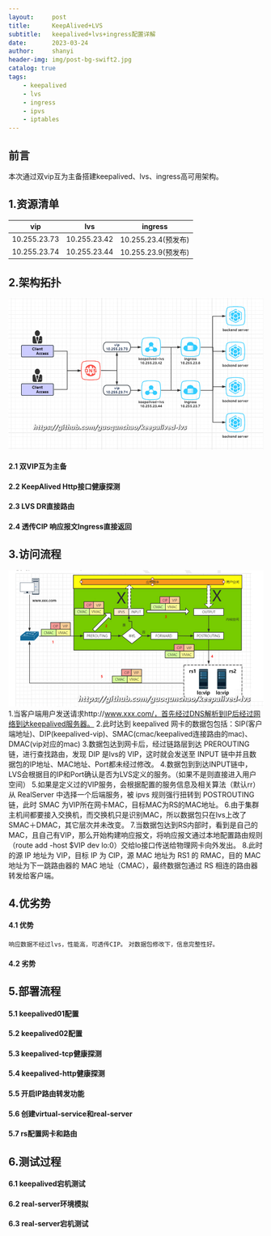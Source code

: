 ```yaml
---
layout:     post
title:      KeepAlived+LVS
subtitle:   keepalived+lvs+ingress配置详解
date:       2023-03-24
author:     shanyi
header-img: img/post-bg-swift2.jpg
catalog: true
tags:
    - keepalived
    - lvs
    - ingress
    - ipvs
    - iptables
---
```


## 前言
本次通过双vip互为主备搭建keepalived、lvs、ingress高可用架构。

## 1.资源清单
| vip | lvs | ingress |
| --- | --- | --- |
| 10.255.23.73 | 10.255.23.42 | 10.255.23.4(预发布) |
| 10.255.23.74 | 10.255.23.44 | 10.255.23.9(预发布) |


## 2.架构拓扑
![](/img/2023-03-24-keepalived+lvs/lvs工作流程图2.jpg)
#### 2.1 双VIP互为主备
#### 2.2 KeepAlived Http接口健康探测
#### 2.3 LVS DR直接路由
#### 2.4 透传CIP 响应报文Ingress直接返回

## 3.访问流程
![](/img/2023-03-24-keepalived+lvs/lvs01.jpg)
1.当客户端用户发送请求http://www.xxx.com/，首先经过DNS解析到IP后经过网络到达keepalived服务器。
2.此时达到 keepalived 网卡的数据包包括：SIP(客户端地址)、DIP(keepalived-vip)、SMAC(cmac/keepalived连接路由的mac)、DMAC(vip对应的mac)
3.数据包达到网卡后，经过链路层到达 PREROUTING 链，进行查找路由，发现 DIP 是lvs的 VIP，这时就会发送至 INPUT 链中并且数据包的IP地址、MAC地址、Port都未经过修改。
4.数据包到到达INPUT链中，LVS会根据目的IP和Port确认是否为LVS定义的服务。（如果不是则直接进入用户空间）
5.如果是定义过的VIP服务，会根据配置的服务信息及相关算法（默认rr）从 RealServer 中选择一个后端服务，被 ipvs 规则强行扭转到 POSTROUTING 链，此时 SMAC 为VIP所在网卡MAC，目标MAC为RS的MAC地址。
6.由于集群主机间都要接入交换机，而交换机只是识别MAC，所以数据包只在lvs上改了SMAC＋DMAC，其它层次并未改变。
7.当数据包达到RS内部时，看到是自己的MAC，且自己有VIP，那么开始构建响应报文，将响应报文通过本地配置路由规则（route add -host $VIP dev lo:0）交给lo接口传送给物理网卡向外发出。
8.此时的源 IP 地址为 VIP，目标 IP 为 CIP，源 MAC 地址为 RS1 的 RMAC，目的 MAC 地址为下一跳路由器的 MAC 地址（CMAC），最终数据包通过 RS 相连的路由器转发给客户端。

## 4.优劣势
#### 4.1 优势
`响应数据不经过lvs，性能高，可透传CIP。` 
`对数据包修改下，信息完整性好。` 
#### 4.2 劣势
## 5.部署流程
#### 5.1 keepalived01配置
#### 5.2 keepalived02配置
#### 5.3 keepalived-tcp健康探测
#### 5.4 keepalived-http健康探测
#### 5.5 开启IP路由转发功能
#### 5.6 创建virtual-service和real-server
#### 5.7 rs配置网卡和路由
## 6.测试过程
#### 6.1 keepalived宕机测试
#### 6.2 real-server环境模拟
#### 6.3 real-server宕机测试